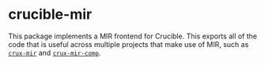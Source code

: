 # crucible-mir

This package implements a MIR frontend for Crucible. This exports all of the
code that is useful across multiple projects that make use of MIR, such as
[`crux-mir`](https://github.com/GaloisInc/crucible/blob/master/crux-mir) and
[`crux-mir-comp`](https://github.com/GaloisInc/saw-script/blob/master/crux-mir-comp).
